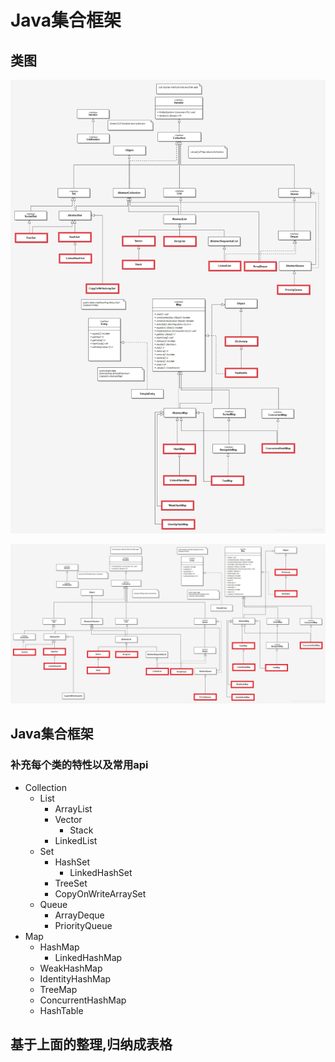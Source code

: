 # Java集合框架

## 类图

![](img/Collection类图.jpg)

![](img/Collection类图02.jpg)

## Java集合框架

### 补充每个类的特性以及常用api

- Collection
  - List
    - ArrayList
    - Vector
      - Stack
    - LinkedList
  - Set
    - HashSet
      - LinkedHashSet
    - TreeSet
    - CopyOnWriteArraySet
  - Queue
    - ArrayDeque
    - PriorityQueue
- Map
  - HashMap
    - LinkedHashMap
  - WeakHashMap
  - IdentityHashMap
  - TreeMap
  - ConcurrentHashMap
  - HashTable

## 基于上面的整理,归纳成表格

